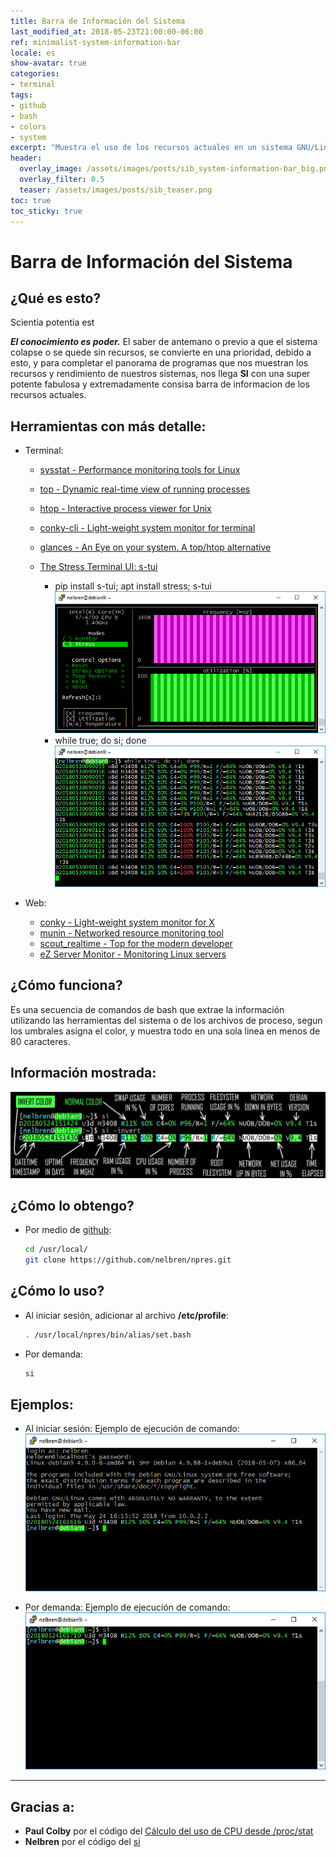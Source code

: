```yaml
---
title: Barra de Información del Sistema
last_modified_at: 2018-05-23T21:00:00-06:00
ref: minimalist-system-information-bar
locale: es
show-avatar: true
categories:
- terminal
tags:
- github
- bash
- colors
- system
excerpt: "Muestra el uso de los recursos actuales en un sistema GNU/Linux"
header:
  overlay_image: /assets/images/posts/sib_system-information-bar_big.png
  overlay_filter: 0.5
  teaser: /assets/images/posts/sib_teaser.png
toc: true
toc_sticky: true
---
```


# Barra de Información del Sistema

## <i class="fa fa-question-circle" aria-hidden="true"></i> ¿Qué es esto?
<i class="fa fa-quote-left" aria-hidden="true"></i> Scientia potentia est <i class="fa fa-quote-right" aria-hidden="true"></i>

***El conocimiento es poder.*** El saber de antemano o previo a que el sistema colapse o se quede sin recursos, se convierte en una prioridad, debido a esto, y para completar el panorama de programas que nos muestran los recursos y rendimiento de nuestros sistemas, nos llega **SI** con una super potente fabulosa y extremadamente consisa barra de informacion de los recursos actuales.

## <i class="fa fa-globe" aria-hidden="true"></i> Herramientas con más detalle:

- <i class="fa fa-terminal" aria-hidden="true"></i> Terminal:

  - <i class="fa fa-star" aria-hidden="true"></i> [sysstat - Performance monitoring tools for Linux](http://sebastien.godard.pagesperso-orange.fr/)
  - <i class="fa fa-star" aria-hidden="true"></i> [top - Dynamic real-time view of running processes](https://gitlab.com/procps-ng/procps)
  - <i class="fa fa-star" aria-hidden="true"></i> [htop - Interactive process viewer for Unix](https://hisham.hm/htop/)
  - <i class="fa fa-star" aria-hidden="true"></i> [conky-cli - Light-weight system monitor for terminal](https://github.com/brndnmtthws/conky)
  - <i class="fa fa-star" aria-hidden="true"></i> [glances - An Eye on your system. A top/htop alternative](https://nicolargo.github.io/glances/)
  - <i class="fa fa-star" aria-hidden="true"></i> [The Stress Terminal UI: s-tui](https://amanusk.github.io/s-tui/)

    - pip install s-tui; apt install stress; s-tui
    ![](/assets/images/posts/stress_s-tui.png)
    - while true; do si; done 
    ![](/assets/images/posts/stress_si.png)

- <i class="fa fa-desktop" aria-hidden="true"></i> Web:

  - <i class="fa fa-star" aria-hidden="true"></i> [conky - Light-weight system monitor for X](https://github.com/brndnmtthws/conky)
  - <i class="fa fa-star" aria-hidden="true"></i> [munin - Networked resource monitoring tool](http://munin-monitoring.org/)
  - <i class="fa fa-star" aria-hidden="true"></i> [scout_realtime - Top for the modern developer](https://scoutapp.github.io/scout_realtime/)
  - <i class="fa fa-star" aria-hidden="true"></i> [eZ Server Monitor - Monitoring Linux servers](https://www.ezservermonitor.com/)

## <i class="fa fa-wrench" aria-hidden="true"></i> ¿Cómo funciona?
Es una secuencia de comandos de bash que extrae la información utilizando las herramientas del sistema o de los archivos de proceso, segun los umbrales asigna el color, y muestra todo en una sola linea en menos de 80 caracteres.

## <i class="fa fa-eye" aria-hidden="true"></i> Información mostrada:

  ![](/assets/images/posts/sib_system-information-bar.png)

## <i class="fa fa-arrow-circle-down" aria-hidden="true"></i> ¿Cómo lo obtengo?

- Por medio de [github](https://github.com/nelbren/npres.git):
  ```bash
  cd /usr/local/
  git clone https://github.com/nelbren/npres.git
  ```

## <i class="fa fa-info-circle" aria-hidden="true"></i> ¿Cómo lo uso?

- Al iniciar sesión, adicionar al archivo **/etc/profile**:
  ```bash
  . /usr/local/npres/bin/alias/set.bash
  ```

- Por demanda:
  ```bash
  si
  ```

## <i class="fa fa-eye" aria-hidden="true"></i> Ejemplos:

- Al iniciar sesión:
  Ejemplo de ejecución de comando:
  ![](/assets/images/posts/sib_example_etc_profile.png)

- Por demanda:
  Ejemplo de ejecución de comando:
  ![](/assets/images/posts/sib_example_por_demanda.png)

<hr class="small">

## <i class="fa fa-thumbs-up" aria-hidden="true"></i> Gracias a:

  - <i class="fa fa-male" aria-hidden="true"></i> **Paul Colby** por el código del [Cálculo del uso de CPU desde /proc/stat](http://colby.id.au/calculating-cpu-usage-from-proc-stat/)
  - <i class="fa fa-male" aria-hidden="true"></i> **Nelbren** por el código del [si](https://github.com/nelbren/npres/blob/master/bin/system/si.bash)  
